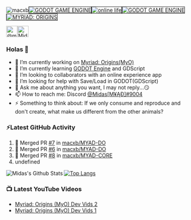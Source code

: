<p align="left"><img src="https://komarev.com/ghpvc/?username=macxb" alt="macxb" /><a href="https://godotengine.org" target="_new"><img src="https://img.shields.io/badge/godot-v3.2-%23478cbf" alt="GODOT GAME ENGINE" border="1" /></a><a href="https://img.shields.io/badge/online%20life-100%25" target="_new"><img src="https://img.shields.io/badge/online%20life-100%25-green" alt="online life" border="1" /></a><a href="https://fairplayalliance.org/" target="_new"><img src="https://img.shields.io/badge/Fairplay-100%25-green" alt="GODOT GAME ENGINE" border="1" /></a><a href="https://github.com/macxb/MyO" target="_new"><img src="https://img.shields.io/badge/MYRIAD-ORIGINS-green" alt="MYRIAD: ORIGINS" border="1" /></a></p>

<p align="left"><a href="https://twitter.com/@midasmyad" target="blank"><img align="center" src="https://cdn.jsdelivr.net/npm/simple-icons@3.0.1/icons/twitter.svg" alt="@midasmyad" height="30" width="30" /></a><a href="https://www.youtube.com/channel/UCFzCfc1OynL5rKweBAKgwJg" target="blank"><img align="center" src="https://cdn.jsdelivr.net/npm/simple-icons@3.0.1/icons/youtube.svg" alt="Midas MYAD" height="30" width="30" /></a></p>

### Holas 👋

- 🔭 I’m currently working on [Myriad: Origins(MyO)](https://github.com/macxb/MyO)
- 🌱 I’m currently learning [GODOT Engine](https://godotengine.org/) and GDScript
- 👯 I’m looking to collaborators with an online experience app
- 🤔 I’m looking for help with Save/Load in GODOT(GDScript)
- 💬 Ask me about anything you want, I may not reply...😏
- 📫 How to reach me: Discord [@Midas[Μ¥ĄĐ]#9004](https://discord.gg/2qd2cmy)
- ⚡ Something to think about: If we only consume and reproduce and don't create, what make us different from the other animals?

### ⚡Latest GitHub Activity
<!--START_SECTION:activity-->

1. 🎉 Merged PR [#7](https://github.com/macxb/MYAD-DO/pull/7) in [macxb/MYAD-DO](https://github.com/macxb/MYAD-DO)
2. 🎉 Merged PR [#6](https://github.com/macxb/MYAD-DO/pull/6) in [macxb/MYAD-DO](https://github.com/macxb/MYAD-DO)
3. 🎉 Merged PR [#8](https://github.com/macxb/MYAD-CORE/pull/8) in [macxb/MYAD-CORE](https://github.com/macxb/MYAD-CORE)
4. undefined
<!--END_SECTION:activity-->

<img align="left" alt="Midas's Github Stats" src="https://github-readme-stats.vercel.app/api?username=macxb&show_icons=true&hide_border=true&count_private=true&theme=radical" />

[![Top Langs](https://github-readme-stats.vercel.app/api/top-langs/?username=macxb&hide_border=true&count_private=true&theme=radical)](https://github.com/anuraghazra/github-readme-stats)

### 📺 Latest YouTube Videos
<!-- YOUTUBE:START -->
- [Myriad: Origins (MyO) Dev Vids 2](https://www.youtube.com/watch?v=stp-tQMG93o)
- [Myriad: Origins (MyO) Dev Vids 1](https://www.youtube.com/watch?v=XriNttqnjqg)
<!-- YOUTUBE:END -->
